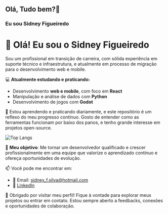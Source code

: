 ## Olá, Tudo bem?👋
### Eu sou Sidney Figueiredo

# 👋 Olá! Eu sou o Sidney Figueiredo

Sou um profissional em transição de carreira, com sólida experiência em suporte técnico e infraestrutura, e atualmente em processo de migração para o desenvolvimento web e mobile.

💻 **Atualmente estudando e praticando:**
- Desenvolvimento **web e mobile**, com foco em **React**
- Manipulação e análise de dados com **Python**
- Desenvolvimento de jogos com **Godot**

🌱 Estou aprendendo e praticando diariamente, e este repositório é um reflexo do meu progresso contínuo. Gosto de entender como as ferramentas funcionam por baixo dos panos, e tenho grande interesse em projetos open-source.  


![Top Langs](https://github-readme-stats.vercel.app/api/top-langs/?username=sidneyFDev&layout=compact&langs_count=10&theme=dark&hoje=jupyter%20notebook)

📌 **Meu objetivo**: Me tornar um desenvolvedor qualificado e crescer profissionalmente em uma equipe que valorize o aprendizado contínuo e ofereça oportunidades de evolução.  


📫 Você pode me encontrar em:
- 📧 Email: sidney_f.silva@hotmail.com
- 💼 [LinkedIn](https://www.linkedin.com/in/sidney-figueiredo)

🚀 Obrigado por visitar meu perfil! Fique à vontade para explorar meus projetos ou entrar em contato. Estou sempre aberto a feedbacks, conexões e oportunidades de colaboração.

